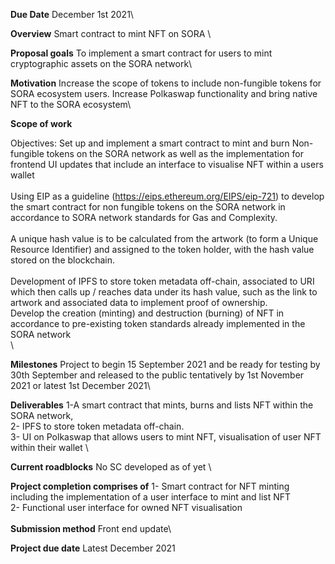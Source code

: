 **Due Date**
December 1st 2021\

**Overview**
Smart contract to mint NFT on SORA \

**Proposal goals**
To implement a smart contract for users to mint cryptographic assets on the SORA network\

**Motivation**
Increase the scope of tokens to include non-fungible tokens for SORA ecosystem users. Increase Polkaswap functionality and bring native NFT to the SORA ecosystem\

**Scope of work**

Objectives: Set up and implement a smart contract to mint and burn Non-fungible tokens on the SORA network as well as the implementation for frontend UI updates that include an interface to visualise NFT within a users wallet \
\
Using EIP as a guideline (https://eips.ethereum.org/EIPS/eip-721) to develop the smart contract for non fungible tokens on the SORA network in accordance to SORA network standards for Gas and Complexity.\
\
A unique hash value is to be calculated from the artwork (to form a Unique Resource Identifier) and assigned to the token holder, with the hash value stored on the blockchain. \
\
Development of  IPFS  to store token metadata off-chain, associated to URI which then calls up / reaches data under its hash value, such as the link to artwork and associated data to implement proof of ownership.
\
Develop the creation (minting) and destruction (burning) of NFT in accordance to pre-existing token standards already implemented in the SORA network \
\

**Milestones** 
Project to begin 15 September 2021 and be ready for testing by 30th September and released to the public tentatively by 1st November 2021 or latest 1st December 2021\

**Deliverables** 
1-A smart contract that mints, burns and lists NFT within the SORA network, \
2- IPFS to store token metadata off-chain. \
3- UI on Polkaswap that allows users to mint NFT, visualisation of user NFT within their wallet \

**Current roadblocks** 
No SC developed as of yet \

**Project completion comprises of**
1- Smart contract for NFT minting including the implementation of a user interface to mint and list NFT \
2- Functional user interface for owned NFT visualisation \
\
**Submission method**
Front end update\

**Project due date** 
Latest December 2021